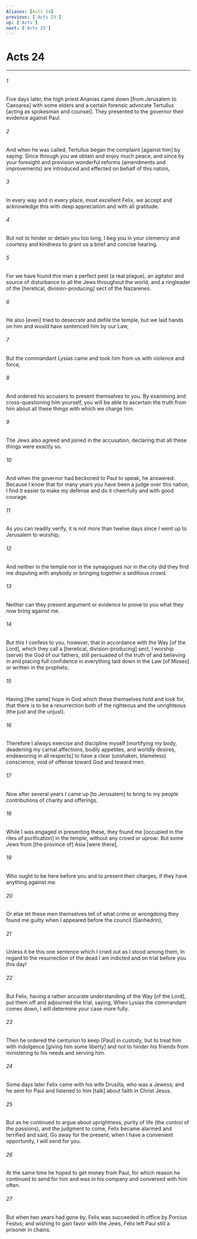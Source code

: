 ```yaml
---
Aliases: [Acts 24]
previous: ['Acts 23']
up: ['Acts']
next: ['Acts 25']
---
```

# Acts 24

***


###### 1 


Five days later, the high priest Ananias came down [from Jerusalem to Caesarea] with some elders and a certain forensic advocate Tertullus [acting as spokesman and counsel]. They presented to the governor their evidence against Paul. 


###### 2 


And when he was called, Tertullus began the complaint [against him] by saying: Since through you we obtain and enjoy much peace, and since by your foresight and provision wonderful reforms (amendments and improvements) are introduced and effected on behalf of this nation, 


###### 3 


In every way and in every place, most excellent Felix, we accept and acknowledge this with deep appreciation and with all gratitude. 


###### 4 


But not to hinder or detain you too long, I beg you in your clemency and courtesy and kindness to grant us a brief and concise hearing. 


###### 5 


For we have found this man a perfect pest (a real plague), an agitator and source of disturbance to all the Jews throughout the world, and a ringleader of the [heretical, division-producing] sect of the Nazarenes. 


###### 6 


He also [even] tried to desecrate and defile the temple, but we laid hands on him and would have sentenced him by our Law, 


###### 7 


But the commandant Lysias came and took him from us with violence and force, 


###### 8 


And ordered his accusers to present themselves to you. By examining and cross-questioning him yourself, you will be able to ascertain the truth from him about all these things with which we charge him. 


###### 9 


The Jews also agreed and joined in the accusation, declaring that all these things were exactly so. 


###### 10 


And when the governor had beckoned to Paul to speak, he answered: Because I know that for many years you have been a judge over this nation, I find it easier to make my defense and do it cheerfully and with good courage. 


###### 11 


As you can readily verify, it is not more than twelve days since I went up to Jerusalem to worship; 


###### 12 


And neither in the temple nor in the synagogues nor in the city did they find me disputing with anybody or bringing together a seditious crowd. 


###### 13 


Neither can they present argument or evidence to prove to you what they now bring against me. 


###### 14 


But this I confess to you, however, that in accordance with the Way [of the Lord], which they call a [heretical, division-producing] sect, I worship (serve) the God of our fathers, still persuaded of the truth of and believing in and placing full confidence in everything laid down in the Law [of Moses] or written in the prophets; 


###### 15 


Having [the same] hope in God which these themselves hold and look for, that there is to be a resurrection both of the righteous and the unrighteous (the just and the unjust). 


###### 16 


Therefore I always exercise and discipline myself [mortifying my body, deadening my carnal affections, bodily appetites, and worldly desires, endeavoring in all respects] to have a clear (unshaken, blameless) conscience, void of offense toward God and toward men. 


###### 17 


Now after several years I came up [to Jerusalem] to bring to my people contributions of charity and offerings. 


###### 18 


While I was engaged in presenting these, they found me [occupied in the rites of purification] in the temple, without any crowd or uproar. But some Jews from [the province of] Asia [were there], 


###### 19 


Who ought to be here before you and to present their charges, if they have anything against me. 


###### 20 


Or else let these men themselves tell of what crime or wrongdoing they found me guilty when I appeared before the council (Sanhedrin), 


###### 21 


Unless it be this one sentence which I cried out as I stood among them, In regard to the resurrection of the dead I am indicted and on trial before you this day! 


###### 22 


But Felix, having a rather accurate understanding of the Way [of the Lord], put them off and adjourned the trial, saying, When Lysias the commandant comes down, I will determine your case more fully. 


###### 23 


Then he ordered the centurion to keep [Paul] in custody, but to treat him with indulgence [giving him some liberty] and not to hinder his friends from ministering to his needs and serving him. 


###### 24 


Some days later Felix came with his wife Drusilla, who was a Jewess; and he sent for Paul and listened to him [talk] about faith in Christ Jesus. 


###### 25 


But as he continued to argue about uprightness, purity of life (the control of the passions), and the judgment to come, Felix became alarmed and terrified and said, Go away for the present; when I have a convenient opportunity, I will send for you. 


###### 26 


At the same time he hoped to get money from Paul, for which reason he continued to send for him and was in his company and conversed with him often. 


###### 27 


But when two years had gone by, Felix was succeeded in office by Porcius Festus; and wishing to gain favor with the Jews, Felix left Paul still a prisoner in chains.
